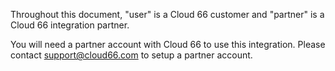 <!-- post: -->


Throughout this document, "user" is a Cloud 66 customer and "partner" is a Cloud 66 integration partner. 

You will need a partner account with Cloud 66 to use this integration. Please contact [support@cloud66.com](mailto:support@cloud66.com) to setup a partner account.

